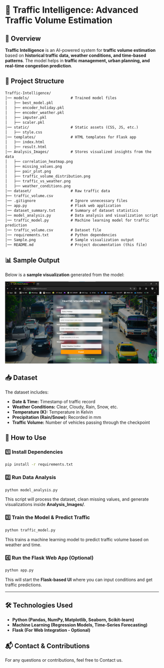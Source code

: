 # 🚦 Traffic Intelligence: Advanced Traffic Volume Estimation  

## **📌 Overview**  
**Traffic Intelligence** is an AI-powered system for **traffic volume estimation** based on **historical traffic data, weather conditions, and time-based patterns**. The model helps in **traffic management, urban planning, and real-time congestion prediction**.  

## **📂 Project Structure**  
```
Traffic-Intelligence/
│── models/                   # Trained model files  
│   ├── best_model.pkl  
│   ├── encoder_holiday.pkl  
│   ├── encoder_weather.pkl  
│   ├── imputer.pkl  
│   ├── scaler.pkl  
│── static/                   # Static assets (CSS, JS, etc.)  
│   ├── style.css  
│── templates/                # HTML templates for Flask app  
│   ├── index.html  
│   ├── result.html  
│── Analysis_Images/          # Stores visualized insights from the data  
│   ├── correlation_heatmap.png  
│   ├── missing_values.png  
│   ├── pair_plot.png  
│   ├── traffic_volume_distribution.png  
│   ├── traffic_vs_weather.png  
│   ├── weather_conditions.png  
│── dataset/                  # Raw traffic data  
├── traffic_volume.csv
│── .gitignore                # Ignore unnecessary files  
│── app.py                    # Flask web application  
│── dataset_summary.txt       # Summary of dataset statistics  
│── model_analysis.py         # Data analysis and visualization script  
│── traffic_model.py          # Machine learning model for traffic prediction  
│── traffic_volume.csv        # Dataset file  
│── requirements.txt          # Python dependencies  
│── Sample.png                # Sample visualization output  
│── README.md                 # Project documentation (this file)  
```

## **📊 Sample Output**  
Below is a **sample visualization** generated from the model:  

![Traffic Analysis Output](./Sample.png)  

## **📥 Dataset**  
The dataset includes:  
- **Date & Time:** Timestamp of traffic record  
- **Weather Conditions:** Clear, Cloudy, Rain, Snow, etc.  
- **Temperature (K):** Temperature in Kelvin  
- **Precipitation (Rain/Snow):** Recorded in mm  
- **Traffic Volume:** Number of vehicles passing through the checkpoint  

## **📌 How to Use**  

### **1️⃣ Install Dependencies**  
```bash
pip install -r requirements.txt
```

### **2️⃣ Run Data Analysis**  
```bash
python model_analysis.py
```
This script will process the dataset, clean missing values, and generate visualizations inside **Analysis_Images/**.

### **3️⃣ Train the Model & Predict Traffic**  
```bash
python traffic_model.py
```
This trains a machine learning model to predict traffic volume based on weather and time.

### **4️⃣ Run the Flask Web App (Optional)**  
```bash
python app.py
```
This will start the **Flask-based UI** where you can input conditions and get traffic predictions.  

---

## **🛠 Technologies Used**  
- **Python (Pandas, NumPy, Matplotlib, Seaborn, Scikit-learn)**  
- **Machine Learning (Regression Models, Time-Series Forecasting)**  
- **Flask (For Web Integration - Optional)**  

## **📬 Contact & Contributions**  
For any questions or contributions, feel free to Contact us.